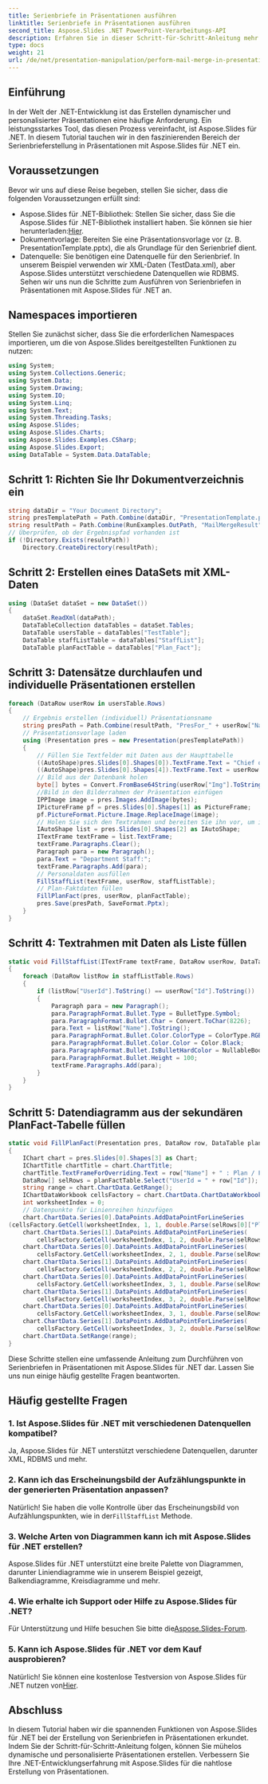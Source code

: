 ```yaml
---
title: Serienbriefe in Präsentationen ausführen
linktitle: Serienbriefe in Präsentationen ausführen
second_title: Aspose.Slides .NET PowerPoint-Verarbeitungs-API
description: Erfahren Sie in dieser Schritt-für-Schritt-Anleitung mehr über Serienbriefe in Präsentationen mit Aspose.Slides für .NET. Erstellen Sie mühelos dynamische, personalisierte Präsentationen.
type: docs
weight: 21
url: /de/net/presentation-manipulation/perform-mail-merge-in-presentations/
---
```

## Einführung
In der Welt der .NET-Entwicklung ist das Erstellen dynamischer und personalisierter Präsentationen eine häufige Anforderung. Ein leistungsstarkes Tool, das diesen Prozess vereinfacht, ist Aspose.Slides für .NET. In diesem Tutorial tauchen wir in den faszinierenden Bereich der Serienbrieferstellung in Präsentationen mit Aspose.Slides für .NET ein.
## Voraussetzungen
Bevor wir uns auf diese Reise begeben, stellen Sie sicher, dass die folgenden Voraussetzungen erfüllt sind:
- Aspose.Slides für .NET-Bibliothek: Stellen Sie sicher, dass Sie die Aspose.Slides für .NET-Bibliothek installiert haben. Sie können sie hier herunterladen:[Hier](https://releases.aspose.com/slides/net/).
- Dokumentvorlage: Bereiten Sie eine Präsentationsvorlage vor (z. B. PresentationTemplate.pptx), die als Grundlage für den Serienbrief dient.
- Datenquelle: Sie benötigen eine Datenquelle für den Serienbrief. In unserem Beispiel verwenden wir XML-Daten (TestData.xml), aber Aspose.Slides unterstützt verschiedene Datenquellen wie RDBMS.
Sehen wir uns nun die Schritte zum Ausführen von Serienbriefen in Präsentationen mit Aspose.Slides für .NET an.
## Namespaces importieren
Stellen Sie zunächst sicher, dass Sie die erforderlichen Namespaces importieren, um die von Aspose.Slides bereitgestellten Funktionen zu nutzen:
```csharp
using System;
using System.Collections.Generic;
using System.Data;
using System.Drawing;
using System.IO;
using System.Linq;
using System.Text;
using System.Threading.Tasks;
using Aspose.Slides;
using Aspose.Slides.Charts;
using Aspose.Slides.Examples.CSharp;
using Aspose.Slides.Export;
using DataTable = System.Data.DataTable;
```
## Schritt 1: Richten Sie Ihr Dokumentverzeichnis ein
```csharp
string dataDir = "Your Document Directory";
string presTemplatePath = Path.Combine(dataDir, "PresentationTemplate.pptx");
string resultPath = Path.Combine(RunExamples.OutPath, "MailMergeResult");
// Überprüfen, ob der Ergebnispfad vorhanden ist
if (!Directory.Exists(resultPath))
    Directory.CreateDirectory(resultPath);
```
## Schritt 2: Erstellen eines DataSets mit XML-Daten
```csharp
using (DataSet dataSet = new DataSet())
{
    dataSet.ReadXml(dataPath);
    DataTableCollection dataTables = dataSet.Tables;
    DataTable usersTable = dataTables["TestTable"];
    DataTable staffListTable = dataTables["StaffList"];
    DataTable planFactTable = dataTables["Plan_Fact"];
```
## Schritt 3: Datensätze durchlaufen und individuelle Präsentationen erstellen
```csharp
foreach (DataRow userRow in usersTable.Rows)
{
    // Ergebnis erstellen (individuell) Präsentationsname
    string presPath = Path.Combine(resultPath, "PresFor_" + userRow["Name"] + ".pptx");
    // Präsentationsvorlage laden
    using (Presentation pres = new Presentation(presTemplatePath))
    {
        // Füllen Sie Textfelder mit Daten aus der Haupttabelle
        ((AutoShape)pres.Slides[0].Shapes[0]).TextFrame.Text = "Chief of the department - " + userRow["Name"];
        ((AutoShape)pres.Slides[0].Shapes[4]).TextFrame.Text = userRow["Department"].ToString();
        // Bild aus der Datenbank holen
        byte[] bytes = Convert.FromBase64String(userRow["Img"].ToString());
        //Bild in den Bilderrahmen der Präsentation einfügen
        IPPImage image = pres.Images.AddImage(bytes);
        IPictureFrame pf = pres.Slides[0].Shapes[1] as PictureFrame;
        pf.PictureFormat.Picture.Image.ReplaceImage(image);
        // Holen Sie sich den Textrahmen und bereiten Sie ihn vor, um ihn mit Daten zu füllen
        IAutoShape list = pres.Slides[0].Shapes[2] as IAutoShape;
        ITextFrame textFrame = list.TextFrame;
        textFrame.Paragraphs.Clear();
        Paragraph para = new Paragraph();
        para.Text = "Department Staff:";
        textFrame.Paragraphs.Add(para);
        // Personaldaten ausfüllen
        FillStaffList(textFrame, userRow, staffListTable);
        // Plan-Faktdaten füllen
        FillPlanFact(pres, userRow, planFactTable);
        pres.Save(presPath, SaveFormat.Pptx);
    }
}
```
## Schritt 4: Textrahmen mit Daten als Liste füllen
```csharp
static void FillStaffList(ITextFrame textFrame, DataRow userRow, DataTable staffListTable)
{
    foreach (DataRow listRow in staffListTable.Rows)
    {
        if (listRow["UserId"].ToString() == userRow["Id"].ToString())
        {
            Paragraph para = new Paragraph();
            para.ParagraphFormat.Bullet.Type = BulletType.Symbol;
            para.ParagraphFormat.Bullet.Char = Convert.ToChar(8226);
            para.Text = listRow["Name"].ToString();
            para.ParagraphFormat.Bullet.Color.ColorType = ColorType.RGB;
            para.ParagraphFormat.Bullet.Color.Color = Color.Black;
            para.ParagraphFormat.Bullet.IsBulletHardColor = NullableBool.True;
            para.ParagraphFormat.Bullet.Height = 100;
            textFrame.Paragraphs.Add(para);
        }
    }
}
```
## Schritt 5: Datendiagramm aus der sekundären PlanFact-Tabelle füllen
```csharp
static void FillPlanFact(Presentation pres, DataRow row, DataTable planFactTable)
{
    IChart chart = pres.Slides[0].Shapes[3] as Chart;
    IChartTitle chartTitle = chart.ChartTitle;
    chartTitle.TextFrameForOverriding.Text = row["Name"] + " : Plan / Fact";
    DataRow[] selRows = planFactTable.Select("UserId = " + row["Id"]);
    string range = chart.ChartData.GetRange();
    IChartDataWorkbook cellsFactory = chart.ChartData.ChartDataWorkbook;
    int worksheetIndex = 0;
    // Datenpunkte für Linienreihen hinzufügen
    chart.ChartData.Series[0].DataPoints.AddDataPointForLineSeries
(cellsFactory.GetCell(worksheetIndex, 1, 1, double.Parse(selRows[0]["PlanData"].ToString())));
    chart.ChartData.Series[1].DataPoints.AddDataPointForLineSeries(
        cellsFactory.GetCell(worksheetIndex, 1, 2, double.Parse(selRows[0]["FactData"].ToString())));
    chart.ChartData.Series[0].DataPoints.AddDataPointForLineSeries(
        cellsFactory.GetCell(worksheetIndex, 2, 1, double.Parse(selRows[1]["PlanData"].ToString())));
    chart.ChartData.Series[1].DataPoints.AddDataPointForLineSeries(
        cellsFactory.GetCell(worksheetIndex, 2, 2, double.Parse(selRows[1]["FactData"].ToString())));
    chart.ChartData.Series[0].DataPoints.AddDataPointForLineSeries(
        cellsFactory.GetCell(worksheetIndex, 3, 1, double.Parse(selRows[2]["PlanData"].ToString())));
    chart.ChartData.Series[1].DataPoints.AddDataPointForLineSeries(
        cellsFactory.GetCell(worksheetIndex, 3, 2, double.Parse(selRows[2]["FactData"].ToString())));
    chart.ChartData.Series[0].DataPoints.AddDataPointForLineSeries(
        cellsFactory.GetCell(worksheetIndex, 3, 1, double.Parse(selRows[3]["PlanData"].ToString())));
    chart.ChartData.Series[1].DataPoints.AddDataPointForLineSeries(
        cellsFactory.GetCell(worksheetIndex, 3, 2, double.Parse(selRows[3]["FactData"].ToString())));
    chart.ChartData.SetRange(range);
}
```
Diese Schritte stellen eine umfassende Anleitung zum Durchführen von Serienbriefen in Präsentationen mit Aspose.Slides für .NET dar. Lassen Sie uns nun einige häufig gestellte Fragen beantworten.
## Häufig gestellte Fragen
### 1. Ist Aspose.Slides für .NET mit verschiedenen Datenquellen kompatibel?
Ja, Aspose.Slides für .NET unterstützt verschiedene Datenquellen, darunter XML, RDBMS und mehr.
### 2. Kann ich das Erscheinungsbild der Aufzählungspunkte in der generierten Präsentation anpassen?
 Natürlich! Sie haben die volle Kontrolle über das Erscheinungsbild von Aufzählungspunkten, wie in der`FillStaffList` Methode.
### 3. Welche Arten von Diagrammen kann ich mit Aspose.Slides für .NET erstellen?
Aspose.Slides für .NET unterstützt eine breite Palette von Diagrammen, darunter Liniendiagramme wie in unserem Beispiel gezeigt, Balkendiagramme, Kreisdiagramme und mehr.
### 4. Wie erhalte ich Support oder Hilfe zu Aspose.Slides für .NET?
 Für Unterstützung und Hilfe besuchen Sie bitte die[Aspose.Slides-Forum](https://forum.aspose.com/c/slides/11).
### 5. Kann ich Aspose.Slides für .NET vor dem Kauf ausprobieren?
 Natürlich! Sie können eine kostenlose Testversion von Aspose.Slides für .NET nutzen von[Hier](https://releases.aspose.com/).
## Abschluss
In diesem Tutorial haben wir die spannenden Funktionen von Aspose.Slides für .NET bei der Erstellung von Serienbriefen in Präsentationen erkundet. Indem Sie der Schritt-für-Schritt-Anleitung folgen, können Sie mühelos dynamische und personalisierte Präsentationen erstellen. Verbessern Sie Ihre .NET-Entwicklungserfahrung mit Aspose.Slides für die nahtlose Erstellung von Präsentationen.